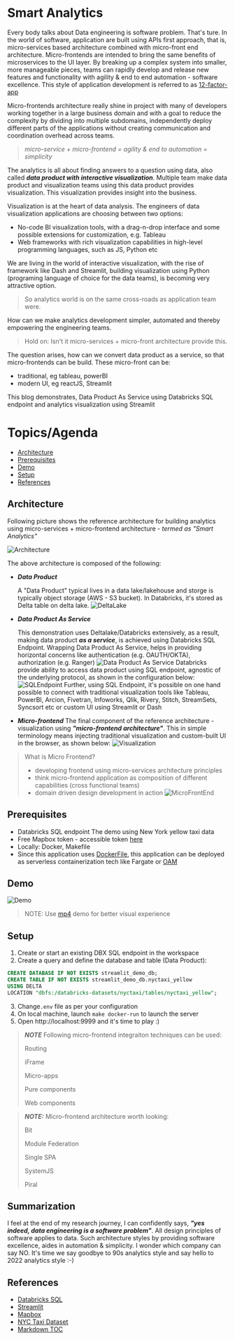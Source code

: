 # Smart Analytics

Every body talks about Data engineering is software problem. That's ture. In the world of software, application are 
built using APIs first approach, that is, micro-services  based architecture combined with micro-front end architecture.
Micro-frontends are intended to bring the same benefits of microservices to the UI layer. By breaking up a complex 
system into smaller, more manageable pieces, teams can rapidly develop and release new features and functionality with
agility & end to end automation - software excellence. This style of application development is referred to as
[12-factor-app](https://12factor.net)

Micro-frontends architecture really shine in project with many of developers working together in a large business domain 
and with a goal to reduce the complexity by dividing into multiple subdomains, independently deploy different parts of 
the applications without creating communication and coordination overhead across teams. 

> _micro-service + micro-frontend = agility & end to automation = simplicity_


The analytics is all about finding answers to a question using data, also called **_data product with interactive 
visualization_**. Multiple team make data product and visualization teams using this data product provides visualization.
This visualization provides insight into the business.

Visualization is at the heart of data analysis. The engineers of data visualization applications are choosing 
between two options:

- No-code BI visualization tools, with a drag-n-drop interface and some possible extensions for customization, e.g. Tableau
- Web frameworks with rich visualization capabilities in high-level programming languages, such as JS, Python etc

We are living in the world of interactive visualization, with the rise of framework like Dash and Streamlit, building 
visualization using Python (programing language of choice for the data teams), is becoming very attractive option.


> So analytics world is on the same cross-roads as application team were.

How can we make analytics development simpler, automated and thereby empowering the engineering teams.

> Hold on: Isn't it micro-services + micro-front architecture provide this.

The question arises, how can we convert data product as a service, so that micro-frontends can be build. These 
micro-front can be:
- traditional, eg tableau, powerBI
- modern UI, eg reactJS, Streamlit 

This blog demonstrates, Data Product As Service using Databricks SQL endpoint and analytics visualization using 
Streamlit


Topics/Agenda
=================

 * [Architecture](#Architecture)
 * [Prerequisites](#Prerequisites)
 * [Demo](#Demo)
 * [Setup](#Setup)
 * [References](#References)


## Architecture

Following picture shows the reference architecture for building analytics using micro-services + micro-frontend 
architecture - *_termed as "Smart Analytics"_*

![Architecture](architecture/archicture.png)

The above architecture is composed of the following:

- **_Data Product_**
  
  A "Data Product" typical lives in a data lake/lakehouse and storge is typically
  object storage (AWS - S3 bucket). In Databricks, it's stored as Delta table on 
  delta lake.
  ![DeltaLake](architecture/lakehouse.png)

- **_Data Product As Service_**
  
  This demonstration uses Deltalake/Databricks extensively, as a result, making data product **_as a service_**, is achieved using 
  Databricks SQL Endpoint. Wrapping Data Product As Service, helps in providing horizontal
  concerns like authentication (e.g. OAUTH/OKTA), authorization (e.g. Ranger)
  ![Data Product As Service](architecture/DataProductAsService.png)
  Databricks provide ability to access data product using SQL endpoint, agnostic of the underlying protocol, as shown 
  in the configuration below:
  ![SQLEndpoint](architecture/sqlendpoint_config.png)
  Further, using SQL Endpoint, it's possible on one hand possible to connect with traditional visualization tools like 
  Tableau, PowerBI, Arcion, Fivetran, Infoworks, Qlik, Rivery, Stitch, StreamSets, Syncsort etc or custom UI using 
  Streamlit or Dash

- **_Micro-frontend_**
  The final component of the reference architecture - visualization using **_"micro-frontend architecture"_**. This in 
  simple terminology means injecting traditional visualization and custom-built UI in the browser, as shown below:
  ![Visualization](architecture/micro_frontend.png)

> What is Micro Frontend?
> - developing frontend using micro-services architecture principles
> - think micro-frontend application as composition of different capabilities (cross functional teams)
> - domain driven design development in action
> ![MicroFrontEnd](architecture/micro_frontend_1.png)



## Prerequisites

- Databricks SQL endpoint
  The demo using New York yellow taxi data
- Free Mapbox token  - accessible token [here](https://www.mapbox.com/)
- Locally: Docker, Makefile
- Since this application uses [DockerFile](https://raw.githubusercontent.com/mgorav/data-product-as-service/main/Dockerfile),
  this application can be deployed as serverless containerization tech like Fargate or [OAM](https://oam.dev)

## Demo

![Demo](demo/SmartAnalyticsAppDatabricks.gif)

> NOTE: Use [mp4](https://github.com/mgorav/data-product-as-service/blob/main/SmartAnalyticsApp.mp4) demo for better visual experience

## Setup 

1. Create or start an existing DBX SQL endpoint in the workspace
2. Create a query and define the database and table (Data Product):

```sql
CREATE DATABASE IF NOT EXISTS streamlit_demo_db;
CREATE TABLE IF NOT EXISTS streamlit_demo_db.nyctaxi_yellow 
USING DELTA
LOCATION "dbfs:/databricks-datasets/nyctaxi/tables/nyctaxi_yellow";
```

3. Change`.env` file as per your configuration 
4. On local machine, launch `make docker-run` to launch the server
5. Open http://localhost:9999 and it's time to play :) 

> **_NOTE_** Following micro-frontend integraiton techniques can be used:
> 
> Routing
> 
> iFrame
> 
> Micro-apps
> 
> Pure components
> 
> Web components


> **_NOTE:_** Micro-frontend architecture worth looking:
> 
> Bit
> 
> Module Federation
> 
> Single SPA
> 
> SystemJS
> 
> Piral


## Summarization

I feel at the end of my research journey, I can confidently says, **_"yes indeed, data engineering is a software problem"_**. All design 
principles of software applies to data. Such architecture styles by providing software excellence, aides in automation & 
simplicity. I wonder which company can say NO. It's time we say goodbye to 90s analytics style and say hello to 2022 analytics style :-)

## References

- [Databricks SQL](https://databricks.com/product/databricks-sql)
- [Streamlit](https://streamlit.io/)
- [Mapbox](https://www.mapbox.com/)
- [NYC Taxi Dataset](https://www1.nyc.gov/site/tlc/about/tlc-trip-record-data.page)
- [Markdown TOC](https://github.com/ekalinin/github-markdown-toc)